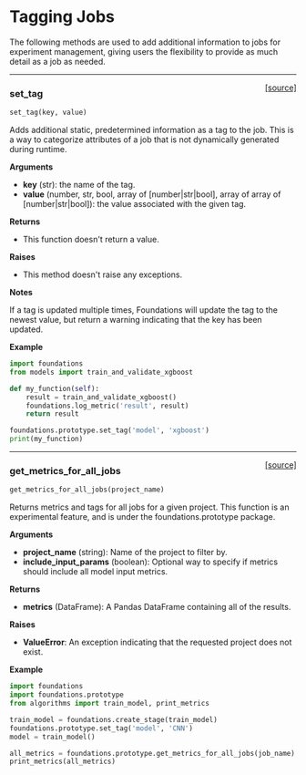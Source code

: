 <h1>Tagging Jobs</h1>
The following methods are used to add additional information to jobs for experiment management, giving users the flexibility to 
provide as much detail as a job as needed.

---
<span style="float:right;">[[source]](https://github.com/DeepLearnI/foundations/blob/master/foundations/prototype/projects.py#L55)</span>

### set_tag


```python
set_tag(key, value)
```



Adds additional static, predetermined information as a tag to the job. This is a way to categorize attributes of a job that is not dynamically generated during runtime.

__Arguments__

- __key__ (str): the name of the tag.
- __value__ (number, str, bool, array of [number|str|bool], array of array of [number|str|bool]): the value associated with the given tag.

__Returns__

- This function doesn't return a value.

__Raises__

- This method doesn't raise any exceptions.

__Notes__

If a tag is updated multiple times, Foundations will update the tag to the newest value, but return a warning indicating that the
key has been updated.

__Example__

```python
import foundations
from models import train_and_validate_xgboost

def my_function(self):
    result = train_and_validate_xgboost()
    foundations.log_metric('result', result)
    return result

foundations.prototype.set_tag('model', 'xgboost')
print(my_function)
```


----

<span style="float:right;">[[source]](https://github.com/DeepLearnI/foundations/blob/master/foundations/prototype/projects.py#L8)</span>

### get_metrics_for_all_jobs


```python
get_metrics_for_all_jobs(project_name)
```



Returns metrics and tags for all jobs for a given project. This function is an experimental feature, and is under the foundations.prototype package.

__Arguments__

- __project_name__ (string): Name of the project to filter by.
- __include_input_params__ (boolean): Optional way to specify if metrics should include all model input metrics.

__Returns__

- __metrics__ (DataFrame): A Pandas DataFrame containing all of the results.

__Raises__

- __ValueError__: An exception indicating that the requested project does not exist.

__Example__

```python
import foundations
import foundations.prototype
from algorithms import train_model, print_metrics

train_model = foundations.create_stage(train_model)
foundations.prototype.set_tag('model', 'CNN')
model = train_model()

all_metrics = foundations.prototype.get_metrics_for_all_jobs(job_name)
print_metrics(all_metrics)
```


